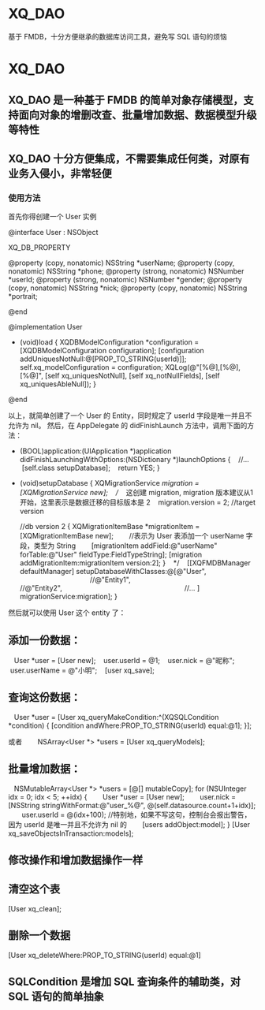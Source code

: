 # XQ_DAO
基于 FMDB，十分方便继承的数据库访问工具，避免写 SQL 语句的烦恼

# XQ_DAO

## XQ_DAO 是一种基于 FMDB 的简单对象存储模型，支持面向对象的增删改查、批量增加数据、数据模型升级等特性
## XQ_DAO 十分方便集成，不需要集成任何类，对原有业务入侵小，非常轻便
### 使用方法

首先你得创建一个 User  实例

@interface User : NSObject <XQDBModel>

XQ_DB_PROPERTY

@property (copy, nonatomic) NSString *userName;
@property (copy, nonatomic) NSString *phone;
@property (strong, nonatomic) NSNumber *userId;
@property (strong, nonatomic) NSNumber *gender;
@property (copy, nonatomic) NSString *nick;
@property (copy, nonatomic) NSString *portrait;

@end



@implementation User

+ (void)load {
    XQDBModelConfiguration *configuration = [XQDBModelConfiguration configuration];
    [configuration addUniquesNotNull:@[PROP_TO_STRING(userId)]];
    self.xq_modelConfiguration = configuration;
    XQLog(@"[%@],[%@],[%@]",
          [self xq_uniquesNotNull],
          [self xq_notNullFields],
          [self xq_uniquesAbleNull]);
}

@end


以上，就简单创建了一个 User 的 Entity，同时规定了 userId 字段是唯一并且不允许为 nil。
然后，在 AppDelegate 的 didFinishLaunch 方法中，调用下面的方法：

- (BOOL)application:(UIApplication *)application didFinishLaunchingWithOptions:(NSDictionary *)launchOptions {
    //...
    [self.class setupDatabase];
    return YES;
}

+ (void)setupDatabase {
    XQMigrationService *migration = [XQMigrationService new];
    /*
    这创建 migration, migration 版本建议从1开始，这里表示是数据迁移的目标版本是 2
    migration.version = 2; //target version
    
    //db version 2
    {
        XQMigrationItemBase *migrationItem = [XQMigrationItemBase new];
        //表示为 User 表添加一个 userName 字段，类型为 String
        [migrationItem addField:@"userName" forTable:@"User" fieldType:FieldTypeString];
        [migration addMigrationItem:migrationItem version:2];
    }
    */
    [[XQFMDBManager defaultManager] setupDatabaseWithClasses:@[@"User",
                                                               //@"Entity1",
                                                               //@"Entity2",
                                                               //...
                                                               ]
                                            migrationService:migration];
}


然后就可以使用 User 这个 entity 了：
## 添加一份数据：
    User *user = [User new];
    user.userId = @1;
    user.nick = @"昵称";
    user.userName = @"小明";
    [user xq_save];
    
## 查询这份数据：

    User *user = [User xq_queryMakeCondition:^(XQSQLCondition *condition) {
        [condition andWhere:PROP_TO_STRING(userId) equal:@1];
    }];
    
或者
    
    NSArray<User *> *users = [User xq_queryModels];


## 批量增加数据：

    NSMutableArray<User *> *users = [@[] mutableCopy];
    for (NSUInteger idx = 0; idx < 5; ++idx) {
        User *user = [User new];
        user.nick = [NSString stringWithFormat:@"user_%@", @(self.datasource.count+1+idx)];
        user.userId = @(idx+100); //特别地，如果不写这句，控制台会报出警告，因为 userId 是唯一并且不允许为 nil 的
        [users addObject:model];
    }
    [User xq_saveObjectsInTransaction:models];
    
## 修改操作和增加数据操作一样

## 清空这个表

[User xq_clean];

## 删除一个数据

[User xq_deleteWhere:PROP_TO_STRING(userId) equal:@1]


## SQLCondition 是增加 SQL 查询条件的辅助类，对 SQL 语句的简单抽象
